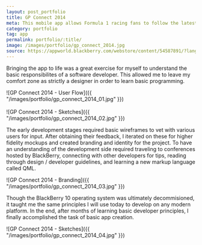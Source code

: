```yaml
---
layout: post_portfolio
title: GP Connect 2014
meta: This mobile app allows Formula 1 racing fans to follow the latest news and statistics for their favorite teams and drivers.
category: portfolio
tag: app
permalink: portfolio/:title/
image: /images/portfolio/gp_connect_2014.jpg
source: https://appworld.blackberry.com/webstore/content/54587891/?lang=en&countrycode=US
---
```


Bringing the app to life was a great exercise for myself to understand the basic responsibilites of a software developer. This allowed me to leave my comfort zone as strictly a designer in order to learn basic programming.

![GP Connect 2014 - User Flow]({{ "/images/portfolio/gp_connect_2014_01.jpg" }})
<br><br>
![GP Connect 2014 - Sketches]({{ "/images/portfolio/gp_connect_2014_02.jpg" }})

The early development stages required basic wireframes to vet with various users for input. After obtaining their feedback, I iterated on these for higher fidelity mockups and created branding and identity for the project. To have an understanding of the development side required traveling to conferences hosted by BlackBerry, connecting with other developers for tips, reading through design / developer guidelines, and learning a new markup language called QML.

![GP Connect 2014 - Branding]({{ "/images/portfolio/gp_connect_2014_03.jpg" }})

Though the BlackBerry 10 operating system was ultimately decommisioned, it taught me the same principles I will use today to develop on any modern platform. In the end, after months of learning basic developer principles, I finally accomplished the task of basic app creation.

![GP Connect 2014 - Sketches]({{ "/images/portfolio/gp_connect_2014_04.jpg" }})